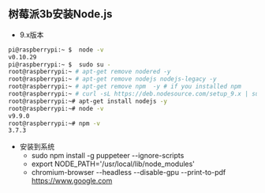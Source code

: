 ## 树莓派3b安装Node.js

- 9.x版本
```bash
pi@raspberrypi:~ $  node -v
v0.10.29
pi@raspberrypi:~ $  sudo su -
root@raspberrypi:~ # apt-get remove nodered -y
root@raspberrypi:~ # apt-get remove nodejs nodejs-legacy -y
root@raspberrypi:~ # apt-get remove npm  -y # if you installed npm
root@raspberrypi:~ # curl -sL https://deb.nodesource.com/setup_9.x | sudo bash -
root@raspberrypi:~# apt-get install nodejs -y
root@raspberrypi:~# node -v
v9.9.0
root@raspberrypi:~# npm -v
3.7.3
```

- 安装到系统
    - sudo npm install -g puppeteer  --ignore-scripts
    - export NODE_PATH='/usr/local/lib/node_modules'
    - chromium-browser --headless --disable-gpu --print-to-pdf https://www.google.com
